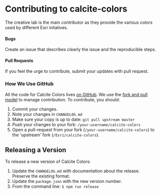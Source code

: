 # Contributing to calcite-colors

The creative lab is the main contributor as they provide the various colors used by different Esri initatives.

#### Bugs

Create an issue that describes clearly the issue and the reproducible steps.

#### Pull Requests

If you feel the urge to contribute, submit your updates with pull request. 

### How We Use GitHub

All the code for Calcite Colors lives [on GitHub](https://github.com/esri/calcite-colors). We use the [fork and pull model](https://help.github.com/articles/using-pull-requests/) to manage contribution. To contribute, you should:

1. Commit your changes.
2. Note your changes in `CHANGELOG.md`
3. Make sure your copy is up to date: `git pull upstream master`
4. Push your changes to your fork: `/your-username/calcite-colors`
5. Open a pull-request from your fork (`/your-username/calcite-colors`) to the 'upstream' fork (`/Esri/calcite-colors`).


## Releasing a Version
To release a new version of Calcite Colors:
1. Update the `CHANGELOG.md` with documentation about the release. Preserve the existing format.
2. Update the `package.json` with the new version number.
3. From the command line: `$ npm run release`

 
